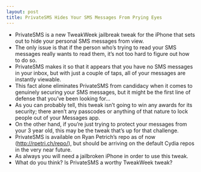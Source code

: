 ```yaml
---
layout: post
title: PrivateSMS Hides Your SMS Messages From Prying Eyes
---
```

* PrivateSMS is a new TweakWeek jailbreak tweak for the iPhone that sets out to hide your personal SMS messages from view.
* The only issue is that if the person who’s trying to read your SMS messages really wants to read them, it’s not too hard to figure out how to do so.
* PrivateSMS makes it so that it appears that you have no SMS messages in your inbox, but with just a couple of taps, all of your messages are instantly viewable.
* This fact alone eliminates PrivateSMS from candidacy when it comes to genuinely securing your SMS messages, but it might be the first line of defense that you’ve been looking for…
* As you can probably tell, this tweak isn’t going to win any awards for its security; there aren’t any passcodes or anything of that nature to lock people out of your Messages app.
* On the other hand, if you’re just trying to protect your messages from your 3 year old, this may be the tweak that’s up for that challenge.
* PrivateSMS is available on Ryan Petrich’s repo as of now (http://rpetri.ch/repo/), but should be arriving on the default Cydia repos in the very near future.
* As always you will need a jailbroken iPhone in order to use this tweak.
* What do you think? Is PrivateSMS a worthy TweakWeek tweak?

